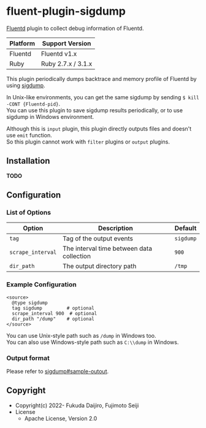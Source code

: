 # fluent-plugin-sigdump

[Fluentd](https://fluentd.org/) plugin to collect debug information of Fluentd.

 | Platform | Support Version       |
 | -------- | --------------------- |
 | Fluentd  | Fluentd v1.x          |
 | Ruby     | Ruby 2.7.x / 3.1.x    |

This plugin periodically dumps backtrace and memory profile of Fluentd by using [sigdump](https://github.com/fluent/sigdump).

In Unix-like environments, you can get the same sigdump by sending `$ kill -CONT {Fluentd-pid}`.  
You can use this plugin to save sigdump results periodically, or to use sigdump in Windows environment.

Although this is `input` plugin, this plugin directly outputs files and doesn't use `emit` function.  
So this plugin cannot work with `filter` plugins or `output` plugins.

## Installation

**TODO**

## Configuration

### List of Options

|       Option      |                Description                |  Default  |
|-------------------|-------------------------------------------|-----------|
| `tag`             | Tag of the output events                  | `sigdump` |
| `scrape_interval` | The interval time between data collection | `900`      |
| `dir_path`        | The output directory path                 | `/tmp`    |

### Example Configuration

```
<source>
  @type sigdump
  tag sigdump         # optional
  scrape_interval 900  # optional
  dir_path "/dump"    # optional
</source>
```

You can use Unix-style path such as `/dump` in Windows too.  
You can also use Windows-style path such as `C:\\dump` in Windows.

### Output format

Please refer to [sigdump#sample-outout](https://github.com/fluent/sigdump#sample-outout).

## Copyright

* Copyright(c) 2022- Fukuda Daijiro, Fujimoto Seiji
* License
  * Apache License, Version 2.0

